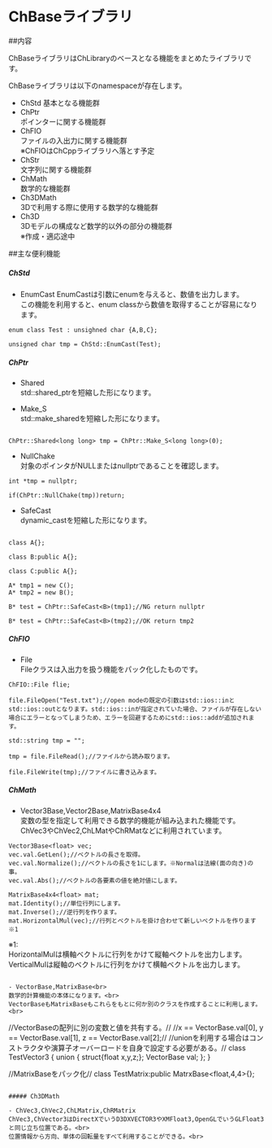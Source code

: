 # ChBaseライブラリ

##内容

ChBaseライブラリはChLibraryのベースとなる機能をまとめたライブラリです。<br>

ChBaseライブラリは以下のnamespaceが存在します。
- ChStd
基本となる機能群
- ChPtr<br>
ポインターに関する機能群
- ChFIO<br>
ファイルの入出力に関する機能群<br>
※ChFIOはChCppライブラリへ落とす予定
- ChStr<br>
文字列に関する機能群
- ChMath<br>
数学的な機能群
- Ch3DMath<br>
3Dで利用する際に使用する数学的な機能群
- Ch3D<br>
3Dモデルの構成など数学的以外の部分の機能群<br>
※作成・適応途中

##主な便利機能

##### ChStd

- EnumCast
EnumCastは引数にenumを与えると、数値を出力します。<br>
この機能を利用すると、enum classから数値を取得することが容易になります。<br>

~~~
enum class Test : unsighned char {A,B,C};

unsigned char tmp = ChStd::EnumCast(Test);

~~~

##### ChPtr

- Shared<br>
std::shared_ptrを短縮した形になります。

- Make_S<br>
std::make_sharedを短縮した形になります。<br>

~~~

ChPtr::Shared<long long> tmp = ChPtr::Make_S<long long>(0);

~~~

- NullChake<br>
対象のポインタがNULLまたはnullptrであることを確認します。<br>

~~~
int *tmp = nullptr;

if(ChPtr::NullChake(tmp))return;

~~~

- SafeCast<br>
dynamic_castを短縮した形になります。

~~~

class A{};

class B:public A{};

class C:public A{};

A* tmp1 = new C();
A* tmp2 = new B();

B* test = ChPtr::SafeCast<B>(tmp1);//NG return nullptr

B* test = ChPtr::SafeCast<B>(tmp2);//OK return tmp2

~~~

##### ChFIO

- File<br>
Fileクラスは入出力を扱う機能をパック化したものです。<br>

~~~
ChFIO::File flie;

file.FileOpen("Test.txt");//open modeの既定の引数はstd::ios::inとstd::ios::outとなります。std::ios::inが指定されていた場合、ファイルが存在しない場合にエラーとなってしまうため、エラーを回避するためにstd::ios::addが追加されます。

std::string tmp = "";

tmp = file.FileRead();//ファイルから読み取ります。

file.FileWrite(tmp);//ファイルに書き込みます。

~~~


##### ChMath
- Vector3Base,Vector2Base,MatrixBase4x4<br>
変数の型を指定して利用できる数学的機能が組み込まれた機能です。<br>
ChVec3やChVec2,ChLMatやChRMatなどに利用されています。<br>

~~~
Vector3Base<float> vec;
vec.val.GetLen();//ベクトルの長さを取得。
vec.val.Normalize();//ベクトルの長さを1にします。※Normalは法線(面の向き)の事。
vec.val.Abs();//ベクトルの各要素の値を絶対値にします。

MatrixBase4x4<float> mat;
mat.Identity();//単位行列にします。
mat.Inverse();//逆行列を作ります。
mat.HorizontalMul(vec);//行列とベクトルを掛け合わせて新しいベクトルを作ります※1

~~~

※1:<br>
HorizontalMulは横軸ベクトルに行列をかけて縦軸ベクトルを出力します。<br>
VerticalMulは縦軸のベクトルに行列をかけて横軸ベクトルを出力します。<br>

~~~

- VectorBase,MatrixBase<br>
数学的計算機能の本体になります。<br>
VectorBaseもMatrixBaseもこれらをもとに何か別のクラスを作成することに利用します。<br>

~~~

//VectorBaseの配列に別の変数と値を共有する。//
//x == VectorBase.val[0], y == VectorBase.val[1], z == VectorBase.val[2];//
//unionを利用する場合はコンストラクタや演算子オーバーロードを自身で設定する必要がある。//
class TestVector3
{
	union
	{
		struct{float x,y,z;};
		VectorBase<float> val;
	};
}

//MatrixBaseをパック化//
class TestMatrix:public MatrxBase<float,4,4>{};

~~~

##### Ch3DMath

- ChVec3,ChVec2,ChLMatrix,ChRMatrix
ChVec3,ChVector3はDirectXでいうD3DXVECTOR3やXMFloat3,OpenGLでいうGLFloat3と同じ立ち位置である。<br>
位置情報から方向、単体の回転量をすべて利用することができる。<br>




